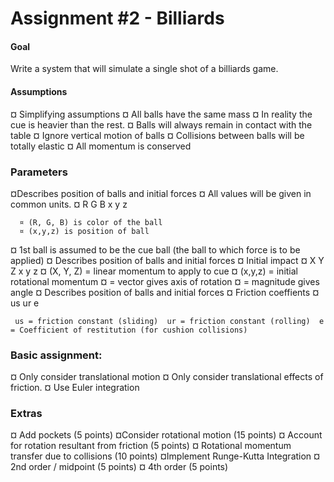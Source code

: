 # Assignment #2 - Billiards

#### Goal 
Write a system that will simulate a single shot of a billiards game.

#### Assumptions
¤ Simplifying assumptions
¤ All balls have the same mass ¤ In reality the cue is heavier than the rest. 
¤ Balls will always remain in contact with the table 
¤ Ignore vertical motion of balls
¤ Collisions between balls will be totally elastic 
¤ All momentum is conserved

### Parameters
¤Describes position of balls and initial
forces
¤ All values will be given in common units.
¤ R G B x y z
      
      ¤ (R, G, B) is color of the ball
      ¤ (x,y,z) is position of ball
¤ 1st ball is assumed to be the cue ball (the ball to which force is to be applied)
¤ Describes position of balls and initial forces 
¤ Initial impact ¤ X Y Z x y z ¤ (X, Y, Z) = linear momentum to apply to cue 
¤ (x,y,z) = initial rotational momentum ¤ = vector gives axis of rotation ¤ = magnitude gives angle
¤ Describes position of balls and initial forces ¤ Friction coeffients 
¤ us ur e 
    
     us = friction constant (sliding)  ur = friction constant (rolling)  e = Coefficient of restitution (for cushion collisions) 
     
### Basic assignment:
¤ Only consider translational motion 
¤ Only consider translational effects of friction. 
¤ Use Euler integration


### Extras 
¤ Add pockets (5 points)
¤Consider rotational motion (15 points) 
¤ Account for rotation resultant from friction (5 points) 
¤ Rotational momentum transfer due to collisions (10 points) 
¤Implement Runge-Kutta Integration ¤ 2nd order / midpoint (5 points) 
¤ 4th order (5 points)

